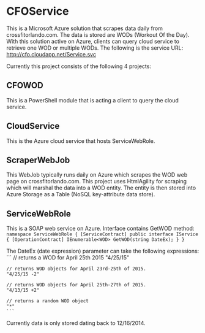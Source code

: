 # CFOService
This is a Microsoft Azure solution that scrapes data daily from crossfitorlando.com.  The data is stored are WODs (Workout Of the Day).  With this solution active on Azure, clients can query cloud service to retrieve one WOD or multiple WODs.  The following is the service URL: http://cfo.cloudapp.net/Service.svc

Currently this project consists of the following 4 projects:
## CFOWOD
This is a PowerShell module that is acting a client to query the cloud service.

## CloudService
This is the Azure cloud service that hosts ServiceWebRole.

## ScraperWebJob
This WebJob typically runs daily on Azure which scrapes the WOD web page on crossfitorlando.com.  This project uses HtmlAgility for scraping which will marshal the data into a WOD entity.  The entity is then stored into Azure Storage as a Table (NoSQL key-attribute data store). 

## ServiceWebRole
This is a SOAP web service on Azure.  Interface contains GetWOD method:
	```
	namespace ServiceWebRole
	{
		[ServiceContract]
		public interface IService
		{
			[OperationContract]
			IEnumerable<WOD> GetWOD(string DateEx);
		}
	}
	```
	
The DateEx (date expression) parameter can take the following expressions:
	```
	// returns a WOD for April 25th 2015
	"4/25/15"

	// returns WOD objects for April 23rd-25th of 2015.  
	"4/25/15 -2"

	// returns WOD objects for April 25th-27th of 2015. 
	"4/13/15 +2"

	// returns a random WOD object 
	"*"
	```
	
Currently data is only stored dating back to 12/16/2014.